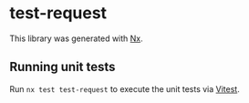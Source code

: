 # test-request

This library was generated with [Nx](https://nx.dev).

## Running unit tests

Run `nx test test-request` to execute the unit tests via [Vitest](https://vitest.dev/).
